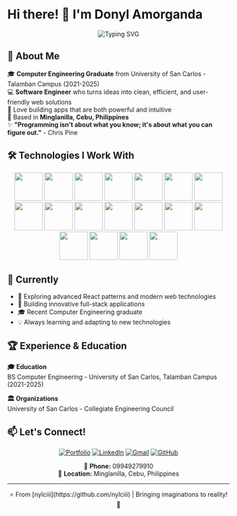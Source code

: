 # Hi there! 👋 I'm Donyl Amorganda
<div align="center">
  <img src="https://readme-typing-svg.herokuapp.com?font=Fira+Code&pause=1000&color=36BCF7&center=true&vCenter=true&width=435&lines=Software+Developer;Computer+Engineering+Graduate;Full+Stack+Developer;Bringing+Imaginations+to+Reality!" alt="Typing SVG" />
</div>

## 💫 About Me
🎓 **Computer Engineering Graduate** from University of San Carlos - Talamban Campus (2021-2025)  
💻 **Software Engineer** who turns ideas into clean, efficient, and user-friendly web solutions  
🚀 Love building apps that are both powerful and intuitive  
📍 Based in **Minglanilla, Cebu, Philippines**  
✨ **"Programming isn't about what you know; it's about what you can figure out."** - Chris Pine

## 🛠️ Technologies I Work With
<div align="center">
  <img src="https://iconic-api.onrender.com/dark/react" width="64px" />
  <img src="https://iconic-api.onrender.com/dark/nextjs" width="64px" />
  <img src="https://iconic-api.onrender.com/dark/nodejs" width="64px" />
  <img src="https://iconic-api.onrender.com/dark/js" width="64px" />
  <img src="https://iconic-api.onrender.com/dark/typescript" width="64px" />
  <img src="https://iconic-api.onrender.com/dark/tailwind" width="64px" />
  <img src="https://iconic-api.onrender.com/dark/mysql" width="64px" />
  <img src="https://iconic-api.onrender.com/dark/firebase" width="64px" />
  <img src="https://iconic-api.onrender.com/dark/python" width="64px" />
  <img src="https://iconic-api.onrender.com/dark/php" width="64px" />
  <img src="https://iconic-api.onrender.com/dark/laravel" width="64px" />
  <img src="https://iconic-api.onrender.com/dark/java" width="64px" />
  <img src="https://iconic-api.onrender.com/dark/c" width="64px" />
  <img src="https://iconic-api.onrender.com/dark/cpp" width="64px" />
  <img src="https://iconic-api.onrender.com/dark/kotlin" width="64px" />
  <img src="https://iconic-api.onrender.com/dark/figma" width="64px" />
  <img src="https://iconic-api.onrender.com/dark/canva" width="64px" />
  <img src="https://iconic-api.onrender.com/dark/arduino" width="64px" />
</div>


## 🎯 Currently
- 🌱 Exploring advanced React patterns and modern web technologies
- 🔨 Building innovative full-stack applications
- 🎓 Recent Computer Engineering graduate 
- 💡 Always learning and adapting to new technologies

## 🏆 Experience & Education
**🎓 Education**  
BS Computer Engineering - University of San Carlos, Talamban Campus (2021-2025)

**🏛️ Organizations**  
University of San Carlos - Collegiate Engineering Council

## 📫 Let's Connect!
<div align="center">
  
[![Portfolio](https://img.shields.io/badge/Portfolio-000000?style=for-the-badge&logo=vercel&logoColor=white)](https://nylciiiportfolio.netlify.app/)
[![LinkedIn](https://img.shields.io/badge/LinkedIn-0077B5?style=for-the-badge&logo=linkedin&logoColor=white)](https://www.linkedin.com/in/donylamorganda/)
[![Gmail](https://img.shields.io/badge/Gmail-D14836?style=for-the-badge&logo=gmail&logoColor=white)](mailto:dcamorganda@gmail.com)
[![GitHub](https://img.shields.io/badge/GitHub-100000?style=for-the-badge&logo=github&logoColor=white)](https://github.com/nylciii)

📱 **Phone:** 09949279910  
📍 **Location:** Minglanilla, Cebu, Philippines

</div>

---
<div align="center">
  ⭐️ From [nylciii](https://github.com/nylciii) | Bringing imaginations to reality! 🚀
</div>
